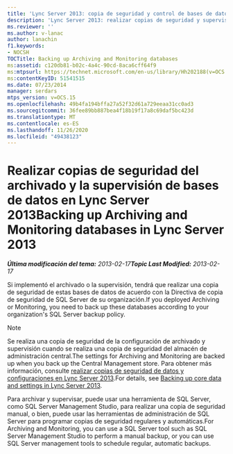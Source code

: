 ```yaml
---
title: 'Lync Server 2013: copia de seguridad y control de bases de datos'
description: 'Lync Server 2013: realizar copias de seguridad y supervisar las bases de datos.'
ms.reviewer: ''
ms.author: v-lanac
author: lanachin
f1.keywords:
- NOCSH
TOCTitle: Backing up Archiving and Monitoring databases
ms:assetid: c120db81-b02c-4a4c-90cd-8aca6cff64f9
ms:mtpsurl: https://technet.microsoft.com/en-us/library/Hh202188(v=OCS.15)
ms:contentKeyID: 51541515
ms.date: 07/23/2014
manager: serdars
mtps_version: v=OCS.15
ms.openlocfilehash: 49b4fa194bffa27a52f32d61a729eeaa31cc0ad3
ms.sourcegitcommit: 36fee89bb887bea4f18b19f17a8c69daf5bc423d
ms.translationtype: MT
ms.contentlocale: es-ES
ms.lasthandoff: 11/26/2020
ms.locfileid: "49438123"
---
```

# <a name="backing-up-archiving-and-monitoring-databases-in-lync-server-2013"></a><span data-ttu-id="80421-103">Realizar copias de seguridad del archivado y la supervisión de bases de datos en Lync Server 2013</span><span class="sxs-lookup"><span data-stu-id="80421-103">Backing up Archiving and Monitoring databases in Lync Server 2013</span></span>

<div data-xmlns="http://www.w3.org/1999/xhtml">

<div class="topic" data-xmlns="http://www.w3.org/1999/xhtml" data-msxsl="urn:schemas-microsoft-com:xslt" data-cs="https://msdn.microsoft.com/">

<div data-asp="https://msdn2.microsoft.com/asp">



</div>

<div id="mainSection">

<div id="mainBody"><span data-ttu-id="80421-104">

<span> </span></span><span class="sxs-lookup"><span data-stu-id="80421-104">

<span> </span></span></span>

<span data-ttu-id="80421-105">_**Última modificación del tema:** 2013-02-17_</span><span class="sxs-lookup"><span data-stu-id="80421-105">_**Topic Last Modified:** 2013-02-17_</span></span>

<span data-ttu-id="80421-106">Si implementó el archivado o la supervisión, tendrá que realizar una copia de seguridad de estas bases de datos de acuerdo con la Directiva de copia de seguridad de SQL Server de su organización.</span><span class="sxs-lookup"><span data-stu-id="80421-106">If you deployed Archiving or Monitoring, you need to back up these databases according to your organization's SQL Server backup policy.</span></span>

<div>


> [!NOTE]  
> <span data-ttu-id="80421-107">Se realiza una copia de seguridad de la configuración de archivado y supervisión cuando se realiza una copia de seguridad del almacén de administración central.</span><span class="sxs-lookup"><span data-stu-id="80421-107">The settings for Archiving and Monitoring are backed up when you back up the Central Management store.</span></span> <span data-ttu-id="80421-108">Para obtener más información, consulte <A href="lync-server-2013-backing-up-core-data-and-settings.md">realizar copias de seguridad de datos y configuraciones en Lync Server 2013</A>.</span><span class="sxs-lookup"><span data-stu-id="80421-108">For details, see <A href="lync-server-2013-backing-up-core-data-and-settings.md">Backing up core data and settings in Lync Server 2013</A>.</span></span>



</div>

<span data-ttu-id="80421-109">Para archivar y supervisar, puede usar una herramienta de SQL Server, como SQL Server Management Studio, para realizar una copia de seguridad manual, o bien, puede usar las herramientas de administración de SQL Server para programar copias de seguridad regulares y automáticas.</span><span class="sxs-lookup"><span data-stu-id="80421-109">For Archiving and Monitoring, you can use a SQL Server tool such as SQL Server Management Studio to perform a manual backup, or you can use SQL Server management tools to schedule regular, automatic backups.</span></span>

<span data-ttu-id="80421-110"></div>

<span> </span>

</div>

</div>

</span><span class="sxs-lookup"><span data-stu-id="80421-110"></div>

<span> </span>

</div>

</div>

</span></span></div>

